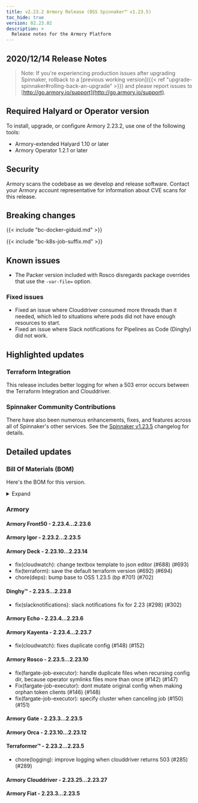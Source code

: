 ```yaml
---
title: v2.23.2 Armory Release (OSS Spinnaker™ v1.23.5)
toc_hide: true
version: 02.23.02
description: >
  Release notes for the Armory Platform
---
```


## 2020/12/14 Release Notes

> Note: If you're experiencing production issues after upgrading Spinnaker, rollback to a [previous working version]({{< ref "upgrade-spinnaker#rolling-back-an-upgrade" >}}) and please report issues to [http://go.armory.io/support](http://go.armory.io/support).
## Required Halyard or Operator version

To install, upgrade, or configure Armory 2.23.2, use one of the following tools:

- Armory-extended Halyard 1.10 or later
- Armory Operator 1.2.1 or later

## Security

Armory scans the codebase as we develop and release software. Contact your Armory account representative for information about CVE scans for this release.

## Breaking changes
<!-- Copy/paste from the previous version if there are recent ones. We can drop breaking changes after 3 minor versions. Add new ones from OSS and Armory. -->

{{< include "bc-docker-giduid.md" >}}

{{< include "bc-k8s-job-suffix.md" >}}

## Known issues
<!-- Copy/paste known issues from the previous version if they're not fixed. Add new ones from OSS and Armory. If there aren't any issues, state that so readers don't think we forgot to fill out this section. -->

- The Packer version included with Rosco disregards package overrides that use the `-var-file=` option.

### Fixed issues

- Fixed an issue where Clouddriver consumed more threads than it needed, which led to situations where pods did not have enough resources to start.
- Fixed an issue where Slack notifications for Pipelines as Code (Dinghy) did not work.

## Highlighted updates

<!--
Each item category (such as UI) under here should be an h3 (###). List the following info that service owners should be able to provide:
- Major changes or new features we want to call out for Armory and OSS. Changes should be grouped under end user understandable sections. For example, instead of Deck, use UI. Instead of Fiat, use Permissions.
- Fixes to any known issues from previous versions that we have in release notes. These can all be grouped under a Fixed issues H3.
-->
### Terraform Integration

This release includes better logging for when a 503 error occurs between the Terraform Integration and Clouddriver.

###  Spinnaker Community Contributions

There have also been numerous enhancements, fixes, and features across all of Spinnaker's other services. See the
[Spinnaker v1.23.5](https://www.spinnaker.io/community/releases/versions/1-23-5-changelog) changelog for details.

## Detailed updates

### Bill Of Materials (BOM)

Here's the BOM for this version.
<details><summary>Expand</summary>
<pre class="highlight">
<code>version: 2.23.2
timestamp: "2020-12-14 19:12:43"
services:
    clouddriver:
        commit: 99f6675d
        version: 2.23.27
    deck:
        commit: 6b904a9c
        version: 2.23.14
    dinghy:
        commit: 2af1fe54
        version: 2.23.8
    echo:
        commit: 4ee974dd
        version: 2.23.6
    fiat:
        commit: 733f0a48
        version: 2.23.5
    front50:
        commit: "19492652"
        version: 2.23.6
    gate:
        commit: 55345b5a
        version: 2.23.5
    igor:
        commit: 06ff06e0
        version: 2.23.5
    kayenta:
        commit: 6c32239a
        version: 2.23.7
    monitoring-daemon:
        version: 2.23.0
    monitoring-third-party:
        version: 2.23.0
    orca:
        commit: 95f678f3
        version: 2.23.12
    rosco:
        commit: c2b498c9
        version: 2.23.10
    terraformer:
        commit: 9da5ef59
        version: 2.23.5
dependencies:
    redis:
        version: 2:2.8.4-2
artifactSources:
    dockerRegistry: docker.io/armory
</code>
</pre>
</details>

### Armory


#### Armory Front50 - 2.23.4...2.23.6


#### Armory Igor - 2.23.2...2.23.5


#### Armory Deck - 2.23.10...2.23.14

  - fix(cloudwatch): change textbox template to json editor (#688) (#693)
  - fix(terraform): save the default terraform version (#692) (#694)
  - chore(deps): bump base to OSS 1.23.5 (bp #701) (#702)

#### Dinghy™ - 2.23.5...2.23.8

  - fix(slacknotifications): slack notifications fix for 2.23 (#298) (#302)

#### Armory Echo - 2.23.4...2.23.6


#### Armory Kayenta - 2.23.4...2.23.7

  - fix(cloudwatch): fixes duplicate config (#148) (#152)

#### Armory Rosco - 2.23.5...2.23.10

  - fix(fargate-job-executor): handle duplicate files when recursing config dir, because operator symlinks files more than once (#142) (#147)
  - Fix(fargate-job-executor): dont mutate original config when making orphan token clients (#146) (#148)
  - fix(fargate-job-executor): specify cluster when canceling job (#150) (#151)

#### Armory Gate - 2.23.3...2.23.5


#### Armory Orca - 2.23.10...2.23.12


#### Terraformer™ - 2.23.2...2.23.5

  - chore(logging): improve logging when clouddriver returns 503 (#285) (#289)

#### Armory Clouddriver - 2.23.25...2.23.27


#### Armory Fiat - 2.23.3...2.23.5

